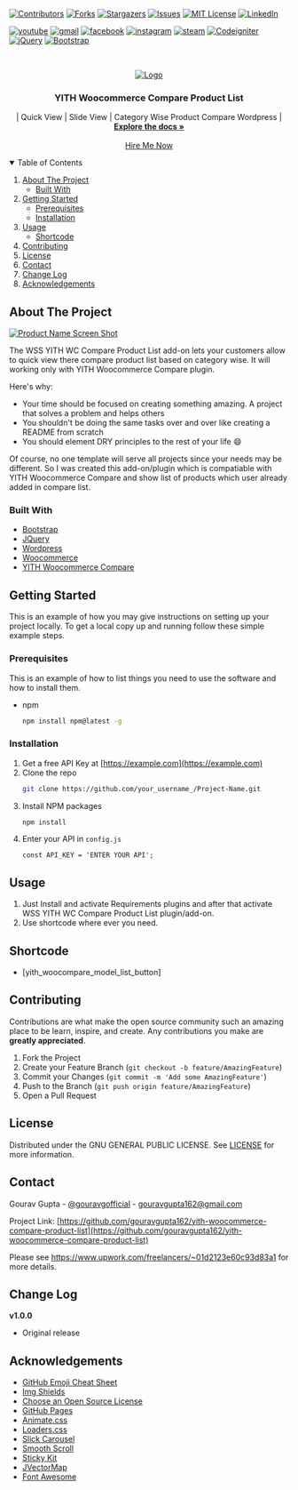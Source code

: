 [![Contributors][contributors-shield]][contributors-url]
[![Forks][forks-shield]][forks-url]
[![Stargazers][stars-shield]][stars-url]
[![Issues][issues-shield]][issues-url]
[![MIT License][license-shield]][license-url]
[![LinkedIn][linkedin-shield]][linkedin-url]

<a href="https://www.youtube.com/c/GouravGuptaOfficial"><img alt="youtube" src="https://img.shields.io/badge/YouTube-FF0000?style=for-the-badge&logo=youtube&logoColor=white"/></a>
<a href="mailto:gouravgupta162@gmail.com"><img alt="gmail" src="https://img.shields.io/badge/Gmail-D14836?style=for-the-badge&logo=gmail&logoColor=white"/></a>
<a href="https://www.facebook.com/gouravgupta162/"><img alt="facebook" src="https://img.shields.io/badge/Facebook-1877F2?style=for-the-badge&logo=facebook&logoColor=white"/></a>
<a href="https://www.instagram.com/gouravguptaofficial/"><img alt="instagram" src="https://img.shields.io/badge/Instagram-E4405F?style=for-the-badge&logo=instagram&logoColor=white"/></a>
<a href="https://steamcommunity.com/profiles/76561198853943473/"><img alt="steam" src="https://img.shields.io/badge/Steam-000000?style=for-the-badge&logo=steam&logoColor=white"/></a>
<a href="#"><img alt="Codeigniter" src="https://img.shields.io/badge/Codeigniter-EF4223?style=for-the-badge&logo=codeigniter&logoColor=white"/></a>
<a href="#"><img alt="jQuery" src="https://img.shields.io/badge/jQuery-0769AD?style=for-the-badge&logo=jquery&logoColor=white"/></a>
<a href="#"><img alt="Bootstrap" src="https://img.shields.io/badge/Bootstrap-563D7C?style=for-the-badge&logo=bootstrap&logoColor=white"/></a>


<!-- PROJECT LOGO -->
<br />
<p align="center">
  <a href="https://github.com/gouravgupta162/yith-woocommerce-compare-product-list#best-readme-template">
    <img src="https://yt3.ggpht.com/91LjTiVj6NqgXKnfJhL3RZZdIJBtvG1yF-3pQbREayumRy41IT-P_3j-rmCqKMh0JgxG7sZKcBw=w2120-fcrop64=1,00005a57ffffa5a8-k-c0xffffffff-no-nd-rj" alt="Logo"  >
  </a>

  <h3 align="center">YITH Woocommerce Compare Product List</h3>

  <p align="center">
    | Quick View | Slide View | Category Wise Product Compare Wordpress |
    <br />
    <a href="https://github.com/gouravgupta162/yith-woocommerce-compare-product-list#best-readme-template"><strong>Explore the docs »</strong></a>
    <br />
    <br />
    <a href="https://www.upwork.com/freelancers/~01d2123e60c93d83a1" target="_blank" >Hire Me Now</a>
  </p>
</p>



<!-- TABLE OF CONTENTS -->
<details open="open">
  <summary>Table of Contents</summary>
  <ol>
    <li>
      <a href="#about-the-project">About The Project</a>
      <ul>
        <li><a href="#built-with">Built With</a></li>
      </ul>
    </li>
    <li>
      <a href="#getting-started">Getting Started</a>
      <ul>
        <li><a href="#prerequisites">Prerequisites</a></li>
        <li><a href="#installation">Installation</a></li>
      </ul>
    </li>
    <li>
	  <a href="#usage">Usage</a>
	  <ul>
		<li><a href="#shortcode">Shortcode</a></li>
	  </ul>
	</li>
    <li><a href="#contributing">Contributing</a></li>
    <li><a href="#license">License</a></li>
    <li><a href="#contact">Contact</a></li>
    <li><a href="#change-log">Change Log</a></li>
    <li><a href="#acknowledgements">Acknowledgements</a></li>
  </ol>
</details>



<!-- ABOUT THE PROJECT -->
## About The Project

[![Product Name Screen Shot][product-screenshot]](https://example.com)

The WSS YITH WC Compare Product List add-on lets your customers allow to quick view there compare product list based on category wise. It will working only with YITH Woocommerce Compare plugin.

Here's why:
* Your time should be focused on creating something amazing. A project that solves a problem and helps others
* You shouldn't be doing the same tasks over and over like creating a README from scratch
* You should element DRY principles to the rest of your life :smile:

Of course, no one template will serve all projects since your needs may be different. So I was created this add-on/plugin which is compatiable with YITH Woocommerce Compare and show list of products which user already added in compare list.


### Built With

* [Bootstrap](https://getbootstrap.com)
* [JQuery](https://jquery.com)
* [Wordpress](https://wordpress.com/)
* [Woocommerce](https://woocommerce.com/)
* [YITH Woocommerce Compare](https://wordpress.org/plugins/yith-woocommerce-compare/)



<!-- GETTING STARTED -->
## Getting Started

This is an example of how you may give instructions on setting up your project locally.
To get a local copy up and running follow these simple example steps.

### Prerequisites

This is an example of how to list things you need to use the software and how to install them.
* npm
  ```sh
  npm install npm@latest -g
  ```

### Installation

1. Get a free API Key at [https://example.com](https://example.com)
2. Clone the repo
   ```sh
   git clone https://github.com/your_username_/Project-Name.git
   ```
3. Install NPM packages
   ```sh
   npm install
   ```
4. Enter your API in `config.js`
   ```JS
   const API_KEY = 'ENTER YOUR API';
   ```



<!-- USAGE EXAMPLES -->
## Usage

1. Just Install and activate Requirements plugins and after that activate WSS YITH WC Compare Product List plugin/add-on.
2. Use shortcode where ever you need.
 
## Shortcode 

- [yith_woocompare_model_list_button]

 
<!-- CONTRIBUTING -->
## Contributing

Contributions are what make the open source community such an amazing place to be learn, inspire, and create. Any contributions you make are **greatly appreciated**.

1. Fork the Project
2. Create your Feature Branch (`git checkout -b feature/AmazingFeature`)
3. Commit your Changes (`git commit -m 'Add some AmazingFeature'`)
4. Push to the Branch (`git push origin feature/AmazingFeature`)
5. Open a Pull Request


<!-- LICENSE -->
## License 
					   
Distributed under the GNU GENERAL PUBLIC LICENSE. See [LICENSE](http://www.gnu.org/licenses/gpl-3.0.html) for more information.
 

<!-- CONTACT -->
## Contact

Gourav Gupta - [@gouravgofficial](https://twitter.com/gouravgofficial) - gouravgupta162@gmail.com

Project Link: [https://github.com/gouravgupta162/yith-woocommerce-compare-product-list](https://github.com/gouravgupta162/yith-woocommerce-compare-product-list)

Please see https://www.upwork.com/freelancers/~01d2123e60c93d83a1 for more details.


## Change Log

**v1.0.0**

- Original release



<!-- ACKNOWLEDGEMENTS -->
## Acknowledgements
* [GitHub Emoji Cheat Sheet](https://www.webpagefx.com/tools/emoji-cheat-sheet)
* [Img Shields](https://shields.io)
* [Choose an Open Source License](https://choosealicense.com)
* [GitHub Pages](https://pages.github.com)
* [Animate.css](https://daneden.github.io/animate.css)
* [Loaders.css](https://connoratherton.com/loaders)
* [Slick Carousel](https://kenwheeler.github.io/slick)
* [Smooth Scroll](https://github.com/cferdinandi/smooth-scroll)
* [Sticky Kit](http://leafo.net/sticky-kit)
* [JVectorMap](http://jvectormap.com)
* [Font Awesome](https://fontawesome.com)


<!-- MARKDOWN LINKS & IMAGES -->
<!-- https://www.markdownguide.org/basic-syntax/#reference-style-links -->
[contributors-shield]: https://img.shields.io/github/contributors/gouravgupta162/yith-woocommerce-compare-product-list.svg?style=for-the-badge
[contributors-url]: https://github.com/gouravgupta162/yith-woocommerce-compare-product-list/graphs/contributors
[forks-shield]: https://img.shields.io/github/forks/gouravgupta162/yith-woocommerce-compare-product-list.svg?style=for-the-badge
[forks-url]: https://github.com/gouravgupta162/yith-woocommerce-compare-product-list/network/members
[stars-shield]: https://img.shields.io/github/stars/gouravgupta162/yith-woocommerce-compare-product-list.svg?style=for-the-badge
[stars-url]: https://github.com/gouravgupta162/yith-woocommerce-compare-product-list/stargazers
[issues-shield]: https://img.shields.io/github/issues/gouravgupta162/yith-woocommerce-compare-product-list.svg?style=for-the-badge
[issues-url]: https://github.com/gouravgupta162/yith-woocommerce-compare-product-list/issues
[license-shield]: https://img.shields.io/github/license/gouravgupta162/yith-woocommerce-compare-product-list.svg?style=for-the-badge
[license-url]: https://github.com/gouravgupta162/yith-woocommerce-compare-product-list/blob/master/LICENSE.txt
[linkedin-shield]: https://img.shields.io/badge/-LinkedIn-black.svg?style=for-the-badge&logo=linkedin&colorB=555
[linkedin-url]: https://www.linkedin.com/in/gouravgupta162/ 
[product-screenshot]: images/screenshot.png